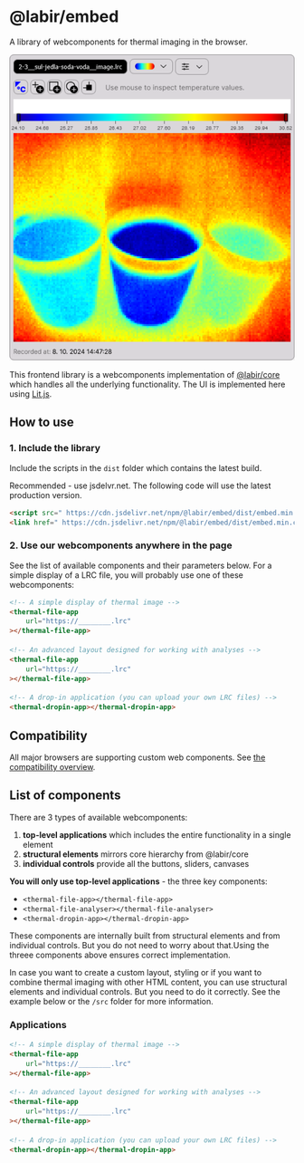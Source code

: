 # @labir/embed

A library of webcomponents for thermal imaging in the browser.

![A showcase of the simple application](docs/images/thermal-file-app.png)

This frontend library is a webcomponents implementation of [@labir/core](https://github.com/moichim/labir/tree/sequenced-loading/packages/core) which handles all the underlying functionality. The UI is implemented here using [Lit.js](https://lit.dev/).

## How to use

### 1. Include the library

Include the scripts in the `dist` folder which contains the latest build.

Recommended - use jsdelvr.net. The following code will use the latest production version.

```html
<script src=" https://cdn.jsdelivr.net/npm/@labir/embed/dist/embed.min.js "></script>
<link href=" https://cdn.jsdelivr.net/npm/@labir/embed/dist/embed.min.css " rel="stylesheet">
```

### 2. Use our webcomponents anywhere in the page

See the list of available components and their parameters below. For a simple display of a LRC file, you will probably use one of these webcomponents:

```html
<!-- A simple display of thermal image -->
<thermal-file-app
    url="https://________.lrc"
></thermal-file-app>

<!-- An advanced layout designed for working with analyses -->
<thermal-file-app
    url="https://________.lrc"
></thermal-file-app>

<!-- A drop-in application (you can upload your own LRC files) -->
<thermal-dropin-app></thermal-dropin-app>

```

## Compatibility

All major browsers are supporting custom web components. See [the compatibility overview](https://developer.mozilla.org/en-US/docs/Web/API/Window/customElements).

## List of components

There are 3 types of available webcomponents:

1. **top-level applications** which includes the entire functionality in a single element
2. **structural elements** mirrors core hierarchy from @labir/core
3. **individual controls** provide all the buttons, sliders, canvases

**You will only use top-level applications** - the three key components:
- `<thermal-file-app></thermal-file-app>`
- `<thermal-file-analyser></thermal-file-analyser>`
- `<thermal-dropin-app></thermal-dropin-app>`

These components are internally built from structural elements and from individual controls. But you do not need to worry about that.Using the threee components above ensures correct implementation.

In case you want to create a custom layout, styling or if you want to combine thermal imaging with other HTML content, you can use structural elements and individual controls. But you need to do it correctly. See the example below or the `/src` folder for more information.


### Applications

```html
<!-- A simple display of thermal image -->
<thermal-file-app
    url="https://________.lrc"
></thermal-file-app>

<!-- An advanced layout designed for working with analyses -->
<thermal-file-app
    url="https://________.lrc"
></thermal-file-app>

<!-- A drop-in application (you can upload your own LRC files) -->
<thermal-dropin-app></thermal-dropin-app>

```
